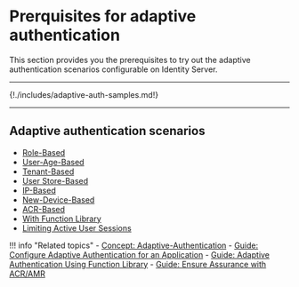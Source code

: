 # Prerquisites for adaptive authentication

This section provides you the prerequisites to try out the adaptive authentication scenarios configurable on Identity Server.

----

{!./includes/adaptive-auth-samples.md!}

----

## Adaptive authentication scenarios

   - [Role-Based](role-based-adaptive-auth.md)
   - [User-Age-Based](age-based-adaptive-auth.md)
   - [Tenant-Based](tenant-based-adaptive-auth.md)
   - [User Store-Based](user-store-based-adaptive-auth.md)
   - [IP-Based](ip-based-adaptive-auth.md)
   - [New-Device-Based](device-based-adaptive-auth.md)
   - [ACR-Based](acr-based-adaptive-auth.md)
   - [With Function Library](adaptive-auth-with-function-lib-sample.md)
   - [Limiting Active User Sessions](limiting-active-sessions-adaptive-auth.md)
   
!!! info "Related topics"
    - [Concept: Adaptive-Authentication]({{base_path}}/references/concepts/authentication/adaptive-authentication)
    - [Guide: Configure Adaptive Authentication for an Application]({{base_path}}/guides/adaptive-auth/configure-adaptive-auth)
    - [Guide: Adaptive Authentication Using Function Library]({{base_path}}/guides/adaptive-auth/adaptive-auth-with-function-lib-sample)
    - [Guide: Ensure Assurance with ACR/AMR]({{base_path}}/guides/adaptive-auth/acr-based-adaptive-auth)
